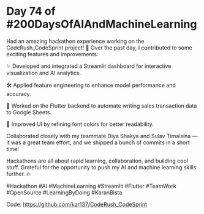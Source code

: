 # Day 74 of #200DaysOfAIAndMachineLearning

Had an amazing hackathon experience working on the CodeRush_CodeSprint project! 🎉 Over the past day, I contributed to some exciting features and improvements:



✨ Developed and integrated a Streamlit dashboard for interactive visualization and AI analytics. 

🛠️ Applied feature engineering to enhance model performance and accuracy. 

🔄 Worked on the Flutter backend to automate writing sales transaction data to Google Sheets. 

🎨 Improved UI by refining font colors for better readability.



Collaborated closely with my teammate Diya Shakya and Sulav Timalsina — it was a great team effort, and we shipped a bunch of commits in a short time!

Hackathons are all about rapid learning, collaboration, and building cool stuff. Grateful for the opportunity to push my AI and machine learning skills further. 🔥

#Hackathon #AI #MachineLearning #Streamlit #Flutter #TeamWork #OpenSource #LearningByDoing #KaranBista

Code: https://github.com/kar137/CodeRush_CodeSprint